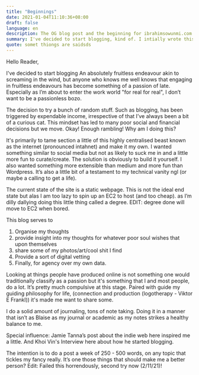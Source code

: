 ```yaml
---
title: "Beginnings"
date: 2021-01-04T11:10:36+08:00
draft: false
language: en
description: The OG blog post and the beginning for ibrahimsowunmi.com
summary: I've decided to start blogging, kind of. I intially wrote this during my final year of university. As of today 2022-1-11, I'm rebuilding this site. It starteed out with the intention of being a blog/CV and now it's a hobby project. Continue reading for a throwback to my original thought process. A year later and it already makes me cringe slightly despite there being little to no change in me. :/ 
quote: somet thiongs are saidsds
---
```


Hello Reader,


I've decided to start blogging 
 An absolutely fruitless endeavour akin to screaming in the wind, but anyone who knows me well knows that engaging in fruitless endeavours has become something of a passion of late. Especially as I’m about to enter the work world "for real for real", I don’t want to be a passionless bozo.

The decision to try a bunch of random stuff. Such as blogging, has been triggered by expendable income, irrespective of that I’ve always been a bit of a curious cat. This mindset has led to many poor social and financial decisions but we move. Okay! Enough rambling! Why am I doing this?

It's primarily to tame section a little of this highly centralised beast known as the internet (pronounced intahnet) and make it my own. I wanted something similar to social media but not as likely to suck me in and a little more fun to curate/create. The solution is obviously to build it yourself. I also wanted something more extensible than medium and more fun than Wordpress. It’s also a little bit of a testament to my technical vanity ngl (or maybe a calling to get a life).

The current state of the site is a static webpage. This is not the ideal end state but alas I am too lazy to spin up an EC2 to host (and too cheap). as I’m dilly dallying doing this little thing called a degree. EDIT: degree done will move to EC2 when bored.

This blog serves to
1) Organise my thoughts
2) provide insight into my thoughts for whatever poor soul wishes that upon themselves
3) share some of my photos/art/cool shit I find
4) Provide a sort of digital vetting
5) Finally, for agency over my own data.

Looking at things people have produced online is not something one would traditionally classify as a passion but it's something that I and most people, do a lot. It’s pretty much compulsive at this stage. Paired with guide my guiding philosophy for life, (connection and production (logotherapy - Viktor E Frankl)) it's made me want to share some.

I do a solid amount of journaling, tons of note taking. Doing it in a manner that isn’t as Blaise as my journal or academic as my notes strikes a healthy balance to me.

Special influence: Jamie Tanna’s post about the indie web here inspired me a little. And Khoi Vin's Interview here about how he started blogging.

The intention is to do a post a week of 250 - 500 words, on any topic that tickles my fancy really. It’s one those things that should make me a better person? Edit: Failed this horrendously, second try now (2/11/21)!